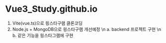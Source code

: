 # Vue3_Study.github.io
1. Vite(vue.ts)으로 읭스타구램 클론코딩
2. Node.js + MongoDB으로 읭스타구램 개선예정
\n    a. backend 프로젝트 구현
\n    b. 같은 기능을 읭스타그램에 구현
